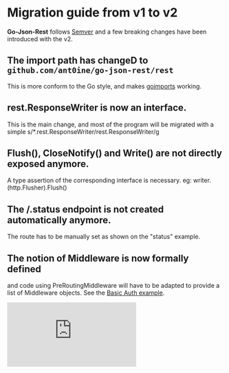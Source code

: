 
# Migration guide from v1 to v2

**Go-Json-Rest** follows [Semver](http://semver.org/) and a few breaking changes have been introduced with the v2.

## The import path has changeD to `github.com/ant0ine/go-json-rest/rest`

This is more conform to the Go style, and makes [goimports](https://godoc.org/code.google.com/p/go.tools/cmd/goimports) working.

## rest.ResponseWriter is now an interface.

This is the main change, and most of the program will be migrated with a simple s/\*\.rest\.ResponseWriter/rest\.ResponseWriter/g

## Flush(), CloseNotify() and Write() are not directly exposed anymore.

A type assertion of the corresponding interface is necessary. eg: writer.(http.Flusher).Flush()

## The /.status endpoint is not created automatically anymore.

The route has to be manually set as shown on the "status" example.

##  The notion of Middleware is now formally defined

and code using PreRoutingMiddleware will have to be adapted to provide a list of Middleware objects. See the [Basic Auth example](https://github.com/ant0ine/go-json-rest-examples/blob/v2-alpha/auth-basic/main.go).


[![Analytics](https://ga-beacon.appspot.com/UA-309210-4/go-json-rest/v2-alpha/MigrationGuide-v1tov2.md)](https://github.com/igrigorik/ga-beacon)
